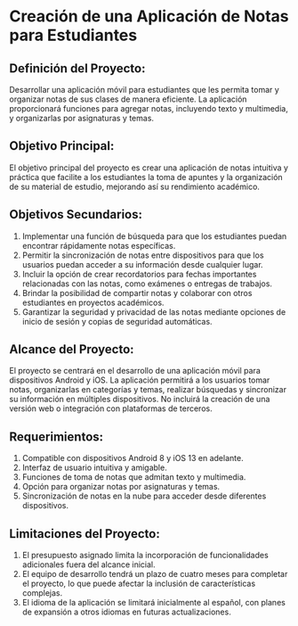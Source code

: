 # Creación de una Aplicación de Notas para Estudiantes

## Definición del Proyecto:
Desarrollar una aplicación móvil para estudiantes que les permita tomar y organizar notas de sus clases de manera eficiente. La aplicación proporcionará funciones para agregar notas, incluyendo texto y multimedia, y organizarlas por asignaturas y temas.

## Objetivo Principal:
El objetivo principal del proyecto es crear una aplicación de notas intuitiva y práctica que facilite a los estudiantes la toma de apuntes y la organización de su material de estudio, mejorando así su rendimiento académico.

## Objetivos Secundarios:
1. Implementar una función de búsqueda para que los estudiantes puedan encontrar rápidamente notas específicas.
2. Permitir la sincronización de notas entre dispositivos para que los usuarios puedan acceder a su información desde cualquier lugar.
3. Incluir la opción de crear recordatorios para fechas importantes relacionadas con las notas, como exámenes o entregas de trabajos.
4. Brindar la posibilidad de compartir notas y colaborar con otros estudiantes en proyectos académicos.
5. Garantizar la seguridad y privacidad de las notas mediante opciones de inicio de sesión y copias de seguridad automáticas.

## Alcance del Proyecto:
El proyecto se centrará en el desarrollo de una aplicación móvil para dispositivos Android y iOS. La aplicación permitirá a los usuarios tomar notas, organizarlas en categorías y temas, realizar búsquedas y sincronizar su información en múltiples dispositivos. No incluirá la creación de una versión web o integración con plataformas de terceros.

## Requerimientos:
1. Compatible con dispositivos Android 8 y iOS 13 en adelante.
2. Interfaz de usuario intuitiva y amigable.
3. Funciones de toma de notas que admitan texto y multimedia.
4. Opción para organizar notas por asignaturas y temas.
5. Sincronización de notas en la nube para acceder desde diferentes dispositivos.

## Limitaciones del Proyecto:
1. El presupuesto asignado limita la incorporación de funcionalidades adicionales fuera del alcance inicial.
2. El equipo de desarrollo tendrá un plazo de cuatro meses para completar el proyecto, lo que puede afectar la inclusión de características complejas.
3. El idioma de la aplicación se limitará inicialmente al español, con planes de expansión a otros idiomas en futuras actualizaciones.
